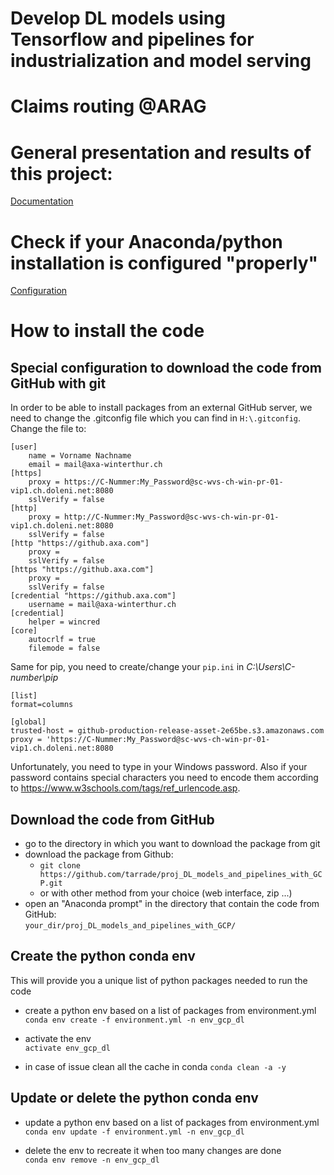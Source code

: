 # Develop DL models using Tensorflow and pipelines for industrialization and model serving

# Claims routing @ARAG

# General presentation and results of this project:
[Documentation](doc/DOC.md)

# Check if your Anaconda/python installation is configured "properly"
[Configuration](doc/SETUP.md)

# How to install the code

## Special configuration to download the code from GitHub with git

In order to be able to install packages from an external GitHub server, we need to change the .gitconfig file which you can find in `H:\.gitconfig`. Change the file to:

```
[user]
	name = Vorname Nachname
	email = mail@axa-winterthur.ch
[https]
    proxy = https://C-Nummer:My_Password@sc-wvs-ch-win-pr-01-vip1.ch.doleni.net:8080
    sslVerify = false
[http]
    proxy = http://C-Nummer:My_Password@sc-wvs-ch-win-pr-01-vip1.ch.doleni.net:8080
    sslVerify = false
[http "https://github.axa.com"]
    proxy =
    sslVerify = false
[https "https://github.axa.com"]
    proxy =
    sslVerify = false
[credential "https://github.axa.com"]
    username = mail@axa-winterthur.ch
[credential]
    helper = wincred
[core]
    autocrlf = true
    filemode = false
```

Same for pip, you need to create/change your `pip.ini` in *C:\Users\C-number\pip*

```
[list]
format=columns

[global]
trusted-host = github-production-release-asset-2e65be.s3.amazonaws.com 
proxy = 'https://C-Nummer:My_Password@sc-wvs-ch-win-pr-01-vip1.ch.doleni.net:8080
```

Unfortunately, you need to type in your Windows password. Also if your password contains special characters you need to encode them according to https://www.w3schools.com/tags/ref_urlencode.asp.

## Download the code from GitHub
- go to the directory in which you want to download the package from git  
- download the package from Github:   
  - ```git clone https://github.com/tarrade/proj_DL_models_and_pipelines_with_GCP.git```
  - or with other method from your choice (web interface, zip ...)   
- open an "Anaconda prompt" in the directory that contain the code from GitHub:   
  ```your_dir/proj_DL_models_and_pipelines_with_GCP/```

## Create the python conda env  
This will provide you a unique list of python packages needed to run the code

- create a python env based on a list of packages from environment.yml    
  ```conda env create -f environment.yml -n env_gcp_dl```
  
 - activate the env  
  ```activate env_gcp_dl```
  
 - in case of issue clean all the cache in conda
   ```conda clean -a -y```

## Update or delete the python conda env 
- update a python env based on a list of packages from environment.yml  
  ```conda env update -f environment.yml -n env_gcp_dl```

- delete the env to recreate it when too many changes are done  
  ```conda env remove -n env_gcp_dl```

